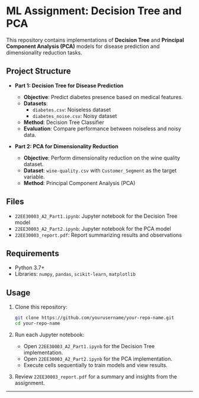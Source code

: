 # ML Assignment: Decision Tree and PCA

This repository contains implementations of **Decision Tree** and **Principal Component Analysis (PCA)** models for disease prediction and dimensionality reduction tasks.

## Project Structure

- **Part 1: Decision Tree for Disease Prediction**
  - **Objective**: Predict diabetes presence based on medical features.
  - **Datasets**:
    - `diabetes.csv`: Noiseless dataset
    - `diabetes_noise.csv`: Noisy dataset
  - **Method**: Decision Tree Classifier
  - **Evaluation**: Compare performance between noiseless and noisy data.

- **Part 2: PCA for Dimensionality Reduction**
  - **Objective**: Perform dimensionality reduction on the wine quality dataset.
  - **Dataset**: `wine-quality.csv` with `Customer_Segment` as the target variable.
  - **Method**: Principal Component Analysis (PCA)

## Files

- `22EE30003_A2_Part1.ipynb`: Jupyter notebook for the Decision Tree model
- `22EE30003_A2_Part2.ipynb`: Jupyter notebook for the PCA model
- `22EE30003_report.pdf`: Report summarizing results and observations

## Requirements

- Python 3.7+
- Libraries: `numpy`, `pandas`, `scikit-learn`, `matplotlib`

## Usage

1. Clone this repository:
    ```bash
    git clone https://github.com/yourusername/your-repo-name.git
    cd your-repo-name
    ```

2. Run each Jupyter notebook:
    - Open `22EE30003_A2_Part1.ipynb` for the Decision Tree implementation.
    - Open `22EE30003_A2_Part2.ipynb` for the PCA implementation.
    - Execute cells sequentially to train models and view results.

3. Review `22EE30003_report.pdf` for a summary and insights from the assignment.

---

